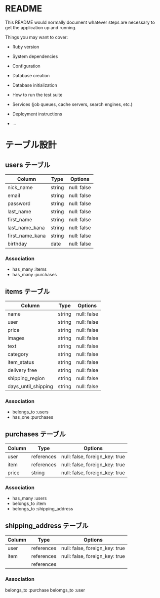 # README

This README would normally document whatever steps are necessary to get the
application up and running.

Things you may want to cover:

* Ruby version

* System dependencies

* Configuration

* Database creation

* Database initialization

* How to run the test suite

* Services (job queues, cache servers, search engines, etc.)

* Deployment instructions

* ...
# テーブル設計

## users テーブル

| Column   | Type   | Options     |
| -------- | ------ | ----------- |
| nick_name | string | null: false |
| email    | string | null: false |
| password | string | null: false |
| last_name|string | null: false |
| first_name   | string | null: false |
| last_name_kana | string | null: false |
| first_name_kana |string | null: false |
| birthday |date| null: false |

 ### Association

 - has_many :items
 - has_many :purchases


## items テーブル

| Column | Type   | Options     |
| ------ | ------ | ----------- |
| name   | string | null: false |
| user   | string | null: false |
| price  | string | null: false |
| images  | string | null: false |
| text  | string | null: false |
| category | string | null: false |
| item_status| string | null: false|
|delivery free  | string | null: false |
| shipping_region | string | null: false |
| days_until_shipping| string | null: false|



### Association

- belongs_to :users
- has_one    :purchases

## purchases テーブル

| Column | Type       | Options                        |
| ------ | ---------- | ------------------------------ |
| user   | references | null: false, foreign_key: true |
| item   | references | null: false, foreign_key: true |
| price  | string     | null: false, foreign_key: true |

### Association

- has_many :users
- belongs_to :item
- belongs_to  :shipping_address
## shipping_address テーブル

| Column  | Type       | Options                        |
| ------- | ---------- | ------------------------------ |
| user    | references | null: false, foreign_key: true |
| item    | references | null: false, foreign_key: true |
|  | references |  |

### Association

belongs_to :purchase
belomgs_to :user

